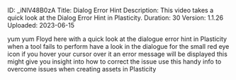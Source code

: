 ID: _iNlV48B0zA
Title: Dialog Error Hint
Description: This video takes a quick look at the Dialog Error Hint in Plasticity.
Duration: 30
Version: 1.1.26
Uploaded: 2023-06-15

yum yum Floyd here with a quick look at
the dialogue error hint in Plasticity
when a tool fails to perform have a look
in the dialogue for the small red eye
icon if you hover your cursor over it an
error message will be displayed this
might give you insight into how to
correct the issue use this handy info to
overcome issues when creating assets in Plasticity
